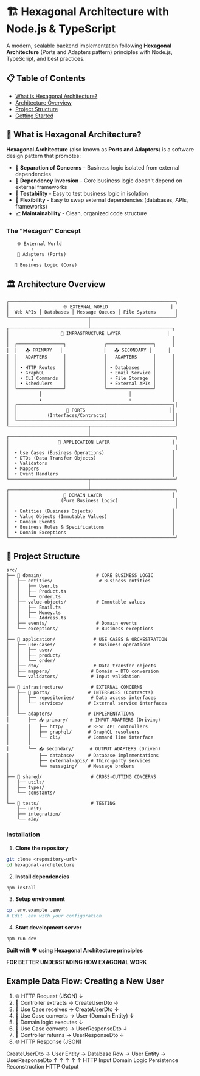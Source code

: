 # 🏗️ Hexagonal Architecture with Node.js & TypeScript

A modern, scalable backend implementation following **Hexagonal Architecture** (Ports and Adapters pattern) principles with Node.js, TypeScript, and best practices.

## 📋 Table of Contents

- [What is Hexagonal Architecture?](#what-is-hexagonal-architecture)
- [Architecture Overview](#architecture-overview)
- [Project Structure](#project-structure)
- [Getting Started](#getting-started)

## 🎯 What is Hexagonal Architecture?

**Hexagonal Architecture** (also known as **Ports and Adapters**) is a software design pattern that promotes:

- **🎯 Separation of Concerns** - Business logic isolated from external dependencies
- **🔌 Dependency Inversion** - Core business logic doesn't depend on external frameworks
- **🧪 Testability** - Easy to test business logic in isolation
- **🔄 Flexibility** - Easy to swap external dependencies (databases, APIs, frameworks)
- **📈 Maintainability** - Clean, organized code structure

### The "Hexagon" Concept

```
    🌐 External World
         ↕️
    🔌 Adapters (Ports)
         ↕️
   💎 Business Logic (Core)
```

## 🏛️ Architecture Overview

```
┌─────────────────────────────────────────────────────────────┐
│                    🌐 EXTERNAL WORLD                       │
│  Web APIs │ Databases │ Message Queues │ File Systems       │
└─────────────────────────────┬───────────────────────────────┘
                              │
┌─────────────────────────────┴──────────────────────────────┐
│                   🔧 INFRASTRUCTURE LAYER                 │
│                                                            │
│  ┌─────────────────┐              ┌─────────────────┐      │
│  │   📥 PRIMARY   │               │   📤 SECONDARY │      │
│  │   ADAPTERS      │              │   ADAPTERS      │      │
│  │                 │              │                 │      │
│  │ • HTTP Routes   │              │ • Databases     │      │
│  │ • GraphQL       │              │ • Email Service │      │
│  │ • CLI Commands  │              │ • File Storage  │      │
│  │ • Schedulers    │              │ • External APIs │      │
│  └─────────────────┘              └─────────────────┘      │
│           │                                │               │
│           ↓                                ↑               │
│  ┌─────────────────────────────────────────────────────────┐│
│  │                  🔌 PORTS                               ││
│  │           (Interfaces/Contracts)                        ││
│  └─────────────────────────────────────────────────────────┘│
└─────────────────────────────┬───────────────────────────────┘
                              │
┌─────────────────────────────┴───────────────────────────────┐
│                  🎯 APPLICATION LAYER                       │
│                                                             │
│  • Use Cases (Business Operations)                         │
│  • DTOs (Data Transfer Objects)                            │
│  • Validators                                              │
│  • Mappers                                                 │
│  • Event Handlers                                          │
└─────────────────────────────┬───────────────────────────────┘
                              │
┌─────────────────────────────┴───────────────────────────────┐
│                    💎 DOMAIN LAYER                          │
│                   (Pure Business Logic)                     │
│                                                             │
│  • Entities (Business Objects)                             │
│  • Value Objects (Immutable Values)                        │
│  • Domain Events                                           │
│  • Business Rules & Specifications                         │
│  • Domain Exceptions                                       │
└─────────────────────────────────────────────────────────────┘
```

## 📁 Project Structure

```
src/
├── 💎 domain/                    # CORE BUSINESS LOGIC
│   ├── entities/                 # Business entities
│   │   ├── User.ts
│   │   ├── Product.ts
│   │   └── Order.ts
│   ├── value-objects/           # Immutable values
│   │   ├── Email.ts
│   │   ├── Money.ts
│   │   └── Address.ts
│   ├── events/                  # Domain events
│   └── exceptions/              # Business exceptions
│
├── 🎯 application/              # USE CASES & ORCHESTRATION
│   ├── use-cases/              # Business operations
│   │   ├── user/
│   │   ├── product/
│   │   └── order/
│   ├── dto/                    # Data transfer objects
│   ├── mappers/               # Domain ↔ DTO conversion
│   └── validators/            # Input validation
│
├── 🔧 infrastructure/          # EXTERNAL CONCERNS
│   ├── 🔌 ports/              # INTERFACES (Contracts)
│   │   ├── repositories/      # Data access interfaces
│   │   └── services/         # External service interfaces
│   │
│   └── adapters/             # IMPLEMENTATIONS
│       ├── 📥 primary/        # INPUT ADAPTERS (Driving)
│       │   ├── http/         # REST API controllers
│       │   ├── graphql/      # GraphQL resolvers
│       │   └── cli/          # Command line interface
│       │
│       └── 📤 secondary/      # OUTPUT ADAPTERS (Driven)
│           ├── database/     # Database implementations
│           ├── external-apis/ # Third-party services
│           └── messaging/    # Message brokers
│
├── 🔄 shared/                  # CROSS-CUTTING CONCERNS
│   ├── utils/
│   ├── types/
│   └── constants/
│
└── 🧪 tests/                   # TESTING
    ├── unit/
    ├── integration/
    └── e2e/
```

### Installation

1. **Clone the repository**

```bash
git clone <repository-url>
cd hexagonal-architecture
```

2. **Install dependencies**

```bash
npm install
```

3. **Setup environment**

```bash
cp .env.example .env
# Edit .env with your configuration
```

4. **Start development server**

```bash
npm run dev
```

**Built with ❤️ using Hexagonal Architecture principles**

**FOR BETTER UNDERSTADING HOW EXAGONAL WORK**

## Example Data Flow: Creating a New User

1. 🌐 HTTP Request (JSON)
   ↓
2. 🔧 Controller extracts → CreateUserDto
   ↓
3. 🎯 Use Case receives → CreateUserDto
   ↓
4. 🎯 Use Case converts → User (Domain Entity)
   ↓
5. 💎 Domain logic executes
   ↓
6. 🎯 Use Case converts → UserResponseDto
   ↓
7. 🔧 Controller returns → UserResponseDto
   ↓
8. 🌐 HTTP Response (JSON)


CreateUserDto → User Entity → Database Row → User Entity → UserResponseDto
     ↑              ↑            ↑              ↑              ↑
  HTTP Input    Domain Logic   Persistence   Reconstruction  HTTP Output


